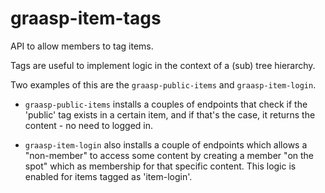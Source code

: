 # graasp-item-tags

API to allow members to tag items.

Tags are useful to implement logic in the context of a (sub) tree hierarchy.

Two examples of this are the `graasp-public-items` and `graasp-item-login`.

* `graasp-public-items` installs a couples of endpoints that check if the 'public' tag exists in a certain item, and if that's the case, it returns the content - no need to logged in.

* `graasp-item-login` also installs a couple of endpoints which allows a "non-member" to access some content by creating a member "on the spot" which as membership for that specific content. This logic is enabled for items tagged as 'item-login'.
